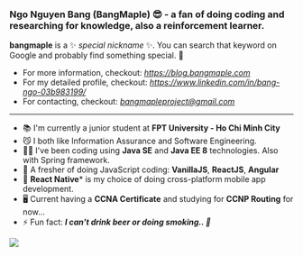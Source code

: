 ### Ngo Nguyen Bang (BangMaple) 😎 - a fan of doing coding and researching for knowledge, also a reinforcement learner.

**bangmaple** is a ✨ _special nickname_ ✨. You can search that keyword on Google and probably find something special. 🤘
- For more information, checkout: *https://blog.bangmaple.com*
- For my detailed profile, checkout: *https://www.linkedin.com/in/bang-ngo-03b983199/*
- For contacting, checkout: *bangmapleproject@gmail.com*

--------

- 📚 I'm currently a junior student at **FPT University - Ho Chi Minh City**
- 😼 I both like Information Assurance and Software Engineering.
- 👨‍💻 I've been coding using **Java SE** and **Java EE 8** technologies. Also with Spring framework.
- 🤔 A fresher of doing JavaScript coding: **VanillaJS**, **ReactJS**, **Angular**
- 📱 **React Native*** is my choice of doing cross-platform mobile app development.
- 🖥 Current having a **CCNA Certificate** and studying for **CCNP Routing** for now...
- ⚡ Fun fact: ***I can't drink beer or doing smoking.. 💨***

![](https://komarev.com/ghpvc/?username=bangmaple)
